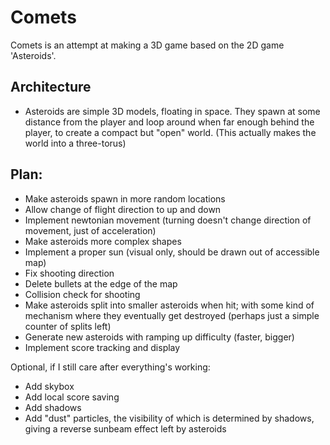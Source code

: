 # Comets
Comets is an attempt at making a 3D game based on the 2D game 'Asteroids'.

## Architecture
- Asteroids are simple 3D models, floating in space. They spawn at some distance from the player and loop around when far enough behind the player, to create a compact but "open" world. (This actually makes the world into a three-torus)

## Plan:
- Make asteroids spawn in more random locations
- Allow change of flight direction to up and down
- Implement newtonian movement (turning doesn't change direction of movement, just of acceleration)
- Make asteroids more complex shapes
- Implement a proper sun (visual only, should be drawn out of accessible map)
- Fix shooting direction
- Delete bullets at the edge of the map
- Collision check for shooting
- Make asteroids split into smaller asteroids when hit; with some kind of mechanism where they eventually get destroyed (perhaps just a simple counter of splits left)
- Generate new asteroids with ramping up difficulty (faster, bigger)
- Implement score tracking and display

Optional, if I still care after everything's working:
- Add skybox
- Add local score saving
- Add shadows
- Add "dust" particles, the visibility of which is determined by shadows, giving a reverse sunbeam effect left by asteroids
